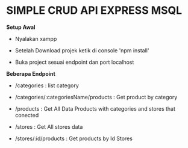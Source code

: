 
# SIMPLE CRUD API EXPRESS MSQL
 
**Setup Awal**

- Nyalakan xampp

- Setelah Download projek ketik di console 'npm install'

- Buka project sesuai endpoint dan port localhost

**Beberapa Endpoint**

- /categories : list category

- /categories/:categoriesName/products : Get product by category

- /products : Get All Data Products with categories and stores that conected

- /stores : Get All stores data

- /stores/:id/products : Get products by Id Stores
